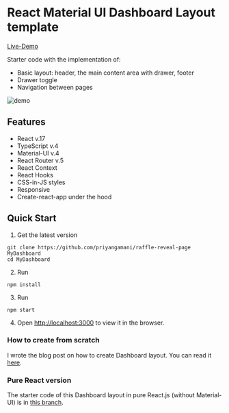 # React Material UI Dashboard Layout template

[Live-Demo](https://katerinalupacheva.github.io/dashboard-layout/)

Starter code with the implementation of:

- Basic layout: header, the main content area with drawer, footer
- Drawer toggle
- Navigation between pages

![demo](demo.gif)

## Features

- React v.17
- TypeScript v.4
- Material-UI v.4
- React Router v.5
- React Context
- React Hooks
- CSS-in-JS styles
- Responsive
- Create-react-app under the hood

## Quick Start

1. Get the latest version

```shell
git clone https://github.com/priyangamani/raffle-reveal-page MyDashboard
cd MyDashboard
```

2. Run

```shell
npm install
```

3. Run

```shell
npm start
```

4. Open [http://localhost:3000](http://localhost:3000) to view it in the browser.

### How to create from scratch

I wrote the blog post on how to create Dashboard layout. You can read it [here](https://ramonak.io/posts/dashboard-layout-react-material-ui).

### Pure React version

The starter code of this Dashboard layout in pure React.js (without Material-UI) is in [this branch](https://github.com/KaterinaLupacheva/dashboard-layout/tree/pure-react).
